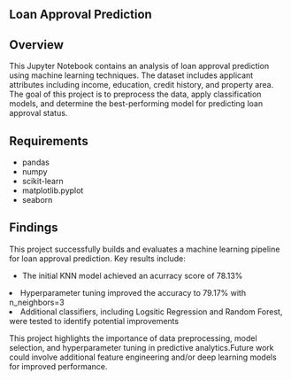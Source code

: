 ## Loan Approval Prediction

## Overview

This Jupyter Notebook contains an analysis of loan approval prediction using machine learning techniques.
The dataset includes applicant attributes including income, education, credit history, and property area.
The goal of this project is to preprocess the data, apply classification models, and determine the best-performing model for predicting loan approval status. 

## Requirements
<ul>
    <li> pandas </li>
    <li>numpy</li>
    <li>scikit-learn</li>
    <li>matplotlib.pyplot</li>
    <li>seaborn</li>
</ul>

## Findings

This project successfully builds and evaluates a machine learning pipeline for loan approval prediction. 
Key results include:
<ul> 
    <li>The initial KNN model achieved an acurracy score of 78.13%</ul>
    <li>Hyperparameter tuning improved the accuracy to 79.17% with n_neighbors=3</li>
    <li>Additional classifiers, including Logsitic Regression and Random Forest, were tested to identify potential improvements</li>

This project highlights the importance of data preprocessing, model selection, and hyperparameter tuning in predictive analytics.Future work could involve additional feature engineering and/or deep learning models for improved performance. 

